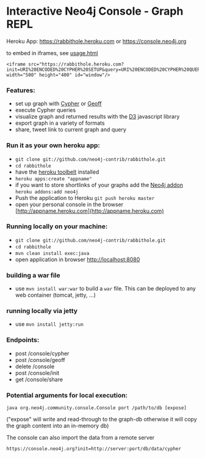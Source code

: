 # Interactive Neo4j Console - Graph REPL  

     
Heroku App: https://rabbithole.heroku.com or https://console.neo4j.org

to embed in iframes, see [usage.html](https://rabbithole.herokuapp.com/usage.html)

    <iframe src="https://rabbithole.heroku.com?init=URI%20ENCODED%20CYPHER%20SETUP&query=URI%20ENCODED%20CYPHER%20QUERY" width="500" height="400" id="window"/>
        
### Features:

* set up graph with [Cypher](http://neo4j.org/tracks/cypher) or [Geoff](http://nigelsmall.com/geoff)
* execute Cypher queries
* visualize graph and returned results with the [D3](http://d3js.org/) javascript library
* export graph in a variety of formats
* share, tweet link to current graph and query

### Run it as your own heroku app:

* `git clone git://github.com/neo4j-contrib/rabbithole.git` 
* `cd rabbithole`
* have the [heroku toolbelt](https://toolbelt.heroku.com/) installed
* `heroku apps:create "appname"`
* if you want to store shortlinks of your graphs add the [Neo4j addon](http://addons.heroku.com/neo4j) 
  `heroku addons:add neo4j`
* Push the application to Heroku `git push heroku master`
* open your personal console in the browser [http://appname.heroku.com](http://appname.heroku.com)
 
### Running locally on your machine:

* `git clone git://github.com/neo4j-contrib/rabbithole.git` 
* `cd rabbithole`
* `mvn clean install exec:java`
* open application in browser [http://localhost:8080](http://localhost:8080)


### building a war file

* use `mvn install war:war` to build a `war` file. This can be deployed to any web container (tomcat, jetty, ...)

### running locally via jetty

* use `mvn install jetty:run`


### Endpoints:

* post /console/cypher
* post /console/geoff
* delete /console
* post /console/init
* get /console/share


### Potential arguments for local execution:

    java org.neo4j.community.console.Console port /path/to/db [expose]

("expose" will write and read-through to the graph-db otherwise it will copy the graph content into an in-memory db)

The console can also import the data from a remote server

    https://console.neo4j.org?init=http://server:port/db/data/cypher


